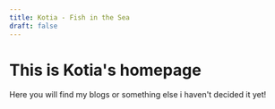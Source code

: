 ```yaml
---
title: Kotia - Fish in the Sea
draft: false
---
```


# This is Kotia's homepage

Here you will find my blogs or something else i haven't decided it yet!
